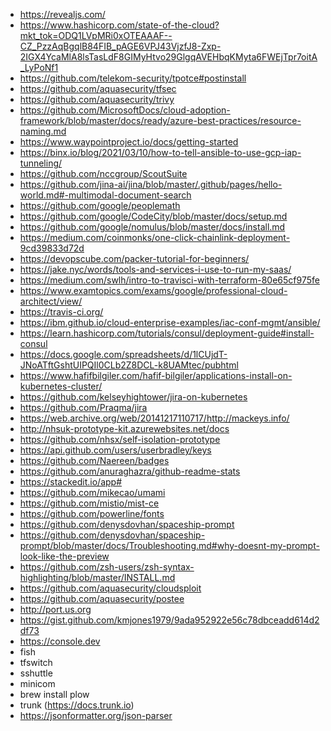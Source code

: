 - https://revealjs.com/
- https://www.hashicorp.com/state-of-the-cloud?mkt_tok=ODQ1LVpMRi0xOTEAAAF--CZ_PzzAqBgqlB84FIB_pAGE6VPJ43VjzfJ8-Zxp-2IGX4YcaMlA8lsTasLdF8GIMyHtvo29GlgqAVEHbqKMyta6FWEjTpr7oitA_LyPoNf1
- https://github.com/telekom-security/tpotce#postinstall
- https://github.com/aquasecurity/tfsec
- https://github.com/aquasecurity/trivy
- https://github.com/MicrosoftDocs/cloud-adoption-framework/blob/master/docs/ready/azure-best-practices/resource-naming.md
- https://www.waypointproject.io/docs/getting-started
- https://binx.io/blog/2021/03/10/how-to-tell-ansible-to-use-gcp-iap-tunneling/
- https://github.com/nccgroup/ScoutSuite
- https://github.com/jina-ai/jina/blob/master/.github/pages/hello-world.md#-multimodal-document-search
- https://github.com/google/peoplemath
- https://github.com/google/CodeCity/blob/master/docs/setup.md
- https://github.com/google/nomulus/blob/master/docs/install.md
- https://medium.com/coinmonks/one-click-chainlink-deployment-9cd39833d72d
- https://devopscube.com/packer-tutorial-for-beginners/
- https://jake.nyc/words/tools-and-services-i-use-to-run-my-saas/
- https://medium.com/swlh/intro-to-travisci-with-terraform-80e65cf975fe
- https://www.examtopics.com/exams/google/professional-cloud-architect/view/
- https://travis-ci.org/
- https://ibm.github.io/cloud-enterprise-examples/iac-conf-mgmt/ansible/
- https://learn.hashicorp.com/tutorials/consul/deployment-guide#install-consul
- https://docs.google.com/spreadsheets/d/1lCUjdT-JNoATftGshtUIPQIl0CLb2Z8DCL-k8UAMtec/pubhtml
- https://www.hafifbilgiler.com/hafif-bilgiler/applications-install-on-kubernetes-cluster/
- https://github.com/kelseyhightower/jira-on-kubernetes
- https://github.com/Praqma/jira
- https://web.archive.org/web/20141217110717/http://mackeys.info/
- http://nhsuk-prototype-kit.azurewebsites.net/docs
- https://github.com/nhsx/self-isolation-prototype
- https://api.github.com/users/userbradley/keys
- https://github.com/Naereen/badges
- https://github.com/anuraghazra/github-readme-stats
- https://stackedit.io/app#
- https://github.com/mikecao/umami
- https://github.com/mistio/mist-ce
- https://github.com/powerline/fonts
- https://github.com/denysdovhan/spaceship-prompt
- https://github.com/denysdovhan/spaceship-prompt/blob/master/docs/Troubleshooting.md#why-doesnt-my-prompt-look-like-the-preview
- https://github.com/zsh-users/zsh-syntax-highlighting/blob/master/INSTALL.md
- https://github.com/aquasecurity/cloudsploit
- https://github.com/aquasecurity/postee
- http://port.us.org
- https://gist.github.com/kmjones1979/9ada952922e56c78dbceadd614d2df73
- https://console.dev
- fish
- tfswitch
- sshuttle
- minicom
- brew install plow
- trunk (https://docs.trunk.io)
- https://jsonformatter.org/json-parser
